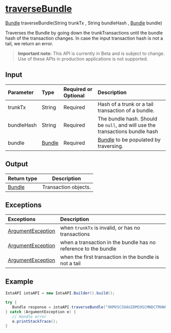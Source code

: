 
# [traverseBundle](https://github.com/iotaledger/iota-java/blob/master/jota/src/main/java/org/iota/jota/IotaAPI.java#L1152)
 [Bundle](https://github.com/iotaledger/iota-java/blob/master/jota/src/main/java/org/iota/jota/model/Bundle.java) traverseBundle(String trunkTx , String bundleHash , [Bundle](https://github.com/iotaledger/iota-java/blob/master/jota/src/main/java/org/iota/jota/model/Bundle.java) bundle)

Traverses the Bundle by going down the trunkTransactions until the bundle hash of the transaction changes.  In case the input transaction hash is not a tail, we return an error.
> **Important note:** This API is currently in Beta and is subject to change. Use of these APIs in production applications is not supported.

## Input
| Parameter       | Type | Required or Optional | Description |
|:---------------|:--------|:--------| :--------|
| trunkTx | String | Required | Hash of a trunk or a tail transaction of a bundle. |
| bundleHash | String | Required | The bundle hash. Should be `null`, and will use the transactions bundle hash |
| bundle | [Bundle](https://github.com/iotaledger/iota-java/blob/master/jota/src/main/java/org/iota/jota/model/Bundle.java) | Required | [Bundle](https://github.com/iotaledger/iota-java/blob/master/jota/src/main/java/org/iota/jota/model/Bundle.java) to be populated by traversing. |
    
## Output
| Return type | Description |
|--|--|
| [Bundle](https://github.com/iotaledger/iota-java/blob/master/jota/src/main/java/org/iota/jota/model/Bundle.java)  | Transaction objects. |

## Exceptions
| Exceptions     | Description |
|:---------------|:--------|
| [ArgumentException](https://github.com/iotaledger/iota-java/blob/master/jota/src/main/java/org/iota/jota/error/ArgumentException.java) | when `trunkTx` is invalid, or has no transactions |
| [ArgumentException](https://github.com/iotaledger/iota-java/blob/master/jota/src/main/java/org/iota/jota/error/ArgumentException.java) | when a transaction in the bundle has no reference to the bundle |
| [ArgumentException](https://github.com/iotaledger/iota-java/blob/master/jota/src/main/java/org/iota/jota/error/ArgumentException.java) | when the first transaction in the bundle is not a tail |


 ## Example
 
 ```Java
 IotaAPI iotaAPI = new IotaAPI.Builder().build();

try { 
    Bundle response = iotaAPI.traverseBundle("9KMVSCSOAGIDMS9SCMNDCTRHW9OFTMUAZHGPRTOWUAEETKRPKTG99TYBZ9XBM9THNWJYTEOZTAGWTZPRJ", "9MYMRXQTTKSIGPVUUQYFMJOHPGHAHSSYAENVJWJNIHRKSUWAKJZBUQIJEOMISUPDRESZIVYSRPAG9OD9K", bundle);
} catch (ArgumentException e) { 
    // Handle error
    e.printStackTrace(); 
}
 ```
